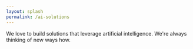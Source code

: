 ```yaml
---
layout: splash
permalink: /ai-solutions
---
```


We love to build solutions that leverage artificial intelligence.  We're always thinking of new ways how.